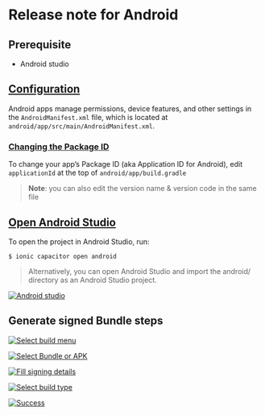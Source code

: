 # Release note for Android

## Prerequisite
* Android studio

## [Configuration](https://capacitorjs.com/docs/android/configuration#configuring-androidmanifestxml)

Android apps manage permissions, device features, and other settings in the `AndroidManifest.xml` file, which is located at `android/app/src/main/AndroidManifest.xml`.

### [Changing the Package ID](https://capacitorjs.com/docs/android/configuration#changing-the-package-id)

To change your app’s Package ID (aka Application ID for Android), edit `applicationId` at the top of `android/app/build.gradle`

> **Note**: you can also edit the version name & version code in the same file


## [Open Android Studio](https://capacitorjs.com/docs/android#opening-the-android-project)

To open the project in Android Studio, run:

`$ ionic capacitor open android`

> Alternatively, you can open Android Studio and import the android/ directory as an Android Studio project.


[![Android studio](https://i.postimg.cc/jShx1V5V/Screenshot-2022-01-27-at-17-40-34.png)](https://postimg.cc/yDkCJbcn)

## Generate signed Bundle steps

[![Select build menu](https://i.postimg.cc/66r9HH0x/Screenshot-2022-01-27-at-19-43-33.png)](https://postimg.cc/z3fZvF6x)

[![Select Bundle or APK](https://i.postimg.cc/15VKhq8S/Screenshot-2022-01-27-at-19-50-21.png)](https://postimg.cc/PPhD1NbV)

[![Fill signing details](https://i.postimg.cc/NjsChxrn/Screenshot-2022-01-27-at-20-26-47.png)](https://postimg.cc/dLfjrr6R)

[![Select build type](https://i.postimg.cc/sfTnRWsH/Screenshot-2022-01-27-at-20-12-33.png)](https://postimg.cc/QVWgQHBc)

[![Success](https://i.postimg.cc/kgLjVPp0/Screenshot-2022-01-27-at-20-38-20.png)](https://postimg.cc/TKqjSFG0)